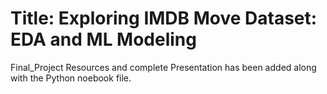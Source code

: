 # Title: Exploring IMDB Move Dataset: EDA and ML Modeling
Final_Project Resources and complete Presentation has been added along with the Python noebook file.
